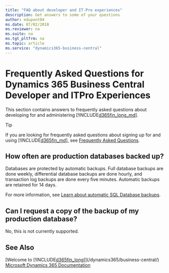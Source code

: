 ```yaml
---
title: "FAQ about developer and IT-Pro experiences"
description: Get answers to some of your questions
author: edupont04
ms.date: 07/02/2018
ms.reviewer: na
ms.suite: na
ms.tgt_pltfrm: na
ms.topic: article
ms.service: "dynamics365-business-central"
---
```

# Frequently Asked Questions for Dynamics 365 Business Central Developer and ITPro Experiences
This section contains answers to frequently asked questions about developing for and administering [!INCLUDE[d365fin_long_md](includes/d365fin_long_md.md)].  

> [!TIP]  
> If you are looking for frequently asked questions about signing up for and using [!INCLUDE[d365fin_md](includes/d365fin_md.md)], see [Frequently Asked Questions](/dynamics365/business-central/across-faq).

## How often are production databases backed up?

Databases are protected by automatic backups. Full database backups are done weekly, differential database backups are done hourly, and transaction log backups are done every five minutes. Automatic backups are retained for 14 days.

For more information, see [Learn about automatic SQL Database backups](/azure/sql-database/sql-database-automated-backups).

## Can I request a copy of the backup of my production database?

No, this is not currently supported.


## See Also
[Welcome to [!INCLUDE[d365fin_long](includes/d365fin_long_md.md)]](/dynamics365/business-central/)  
[Microsoft Dynamics 365 Documentation](/dynamics365/index)    
